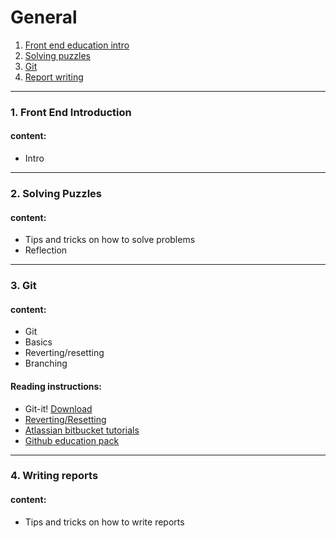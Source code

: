 
# General

1. [Front end education intro](/courses/general/lectures/lecture-general-1-intro.md)
1. [Solving puzzles](/courses/general/lectures/lecture-general-2-solving-puzzles.md)
1. [Git](/courses/general/lectures/lecture-general-3-git.md)
1. [Report writing](/courses/general/lectures/lecture-general-4-report-writing.md)

---

### 1. Front End Introduction
#### content:
* Intro

---

### 2. Solving Puzzles
#### content:
* Tips and tricks on how to solve problems
* Reflection

---

### 3. Git

#### content:
* Git
* Basics
* Reverting/resetting
* Branching

#### Reading instructions:
* Git-it! <a href="https://github.com/jlord/git-it-electron/releases">Download</a>
* <a href="https://www.atlassian.com/git/tutorials/undoing-changes/git-revert" target="_blank">Reverting/Resetting</a>
* <a href="https://www.atlassian.com/git/tutorials/learn-git-with-bitbucket-cloud#create-the-repository">Atlassian bitbucket tutorials</a>
* <a href="https://education.github.com/pack">Github education pack</a>

---

### 4. Writing reports
#### content:
* Tips and tricks on how to write reports